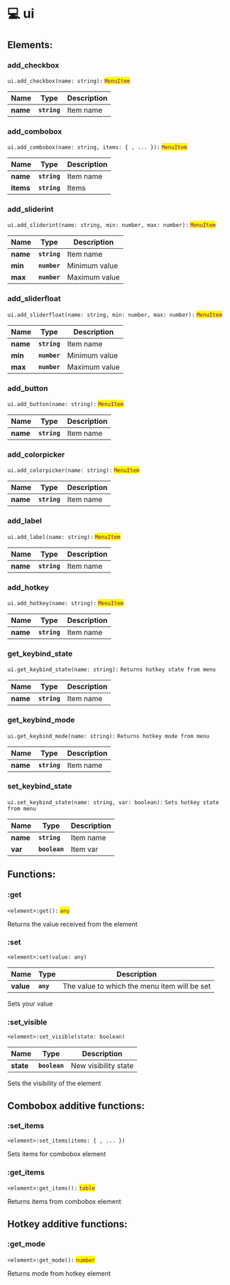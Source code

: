 # 💻 ui

## Elements:

### add\_checkbox

`ui.add_checkbox(name: string):` <mark style="color:purple;">`MenuItem`</mark>

| Name     | Type         | Description |
| -------- | ------------ | ----------- |
| **name** | **`string`** | Item name   |

### add\_combobox

`ui.add_combobox(name: string, items: { , ... }):` <mark style="color:purple;">`MenuItem`</mark>

| Name      | Type         | Description |
| --------- | ------------ | ----------- |
| **name**  | **`string`** | Item name   |
| **items** | **`string`** | Items       |

### add\_sliderint

`ui.add_sliderint(name: string, min: number, max: number):` <mark style="color:purple;">`MenuItem`</mark>

| Name     | Type         | Description   |
| -------- | ------------ | ------------- |
| **name** | **`string`** | Item name     |
| **min**  | **`number`** | Minimum value |
| **max**  | **`number`** | Maximum value |

### add\_sliderfloat

`ui.add_sliderfloat(name: string, min: number, max: number):` <mark style="color:purple;">`MenuItem`</mark>

| Name     | Type         | Description   |
| -------- | ------------ | ------------- |
| **name** | **`string`** | Item name     |
| **min**  | **`number`** | Minimum value |
| **max**  | **`number`** | Maximum value |

### add\_button

`ui.add_button(name: string):` <mark style="color:purple;">`MenuItem`</mark>

| Name     | Type         | Description |
| -------- | ------------ | ----------- |
| **name** | **`string`** | Item name   |

### add\_colorpicker

`ui.add_colorpicker(name: string):` <mark style="color:purple;">`MenuItem`</mark>

| Name     | Type         | Description |
| -------- | ------------ | ----------- |
| **name** | **`string`** | Item name   |

### add\_label

`ui.add_label(name: string):` <mark style="color:purple;">`MenuItem`</mark>

| Name     | Type         | Description |
| -------- | ------------ | ----------- |
| **name** | **`string`** | Item name   |

### add\_hotkey

`ui.add_hotkey(name: string):` <mark style="color:purple;">`MenuItem`</mark>

| Name     | Type         | Description |
| -------- | ------------ | ----------- |
| **name** | **`string`** | Item name   |

### get\_keybind\_state

`ui.get_keybind_state(name: string):` `Returns hotkey state from menu`

| Name     | Type         | Description |
| -------- | ------------ | ----------- |
| **name** | **`string`** | Item name   |

### get\_keybind\_mode

`ui.get_keybind_mode(name: string):` `Returns hotkey mode from menu`

| Name     | Type         | Description |
| -------- | ------------ | ----------- |
| **name** | **`string`** | Item name   |

### set\_keybind\_state

`ui.set_keybind_state(name: string, var: boolean):` `Sets hotkey state from menu`

| Name     | Type          | Description |
| -------- | ------------- | ----------- |
| **name** | **`string`**  | Item name   |
| **var**  | **`boolean`** | Item var    |

## Functions:

### :get

`<element>:get():` <mark style="color:purple;">`any`</mark>&#x20;

Returns the value received from the element

### :set

`<element>:set(value: any)`&#x20;

| Name      | Type      | Description                                  |
| --------- | --------- | -------------------------------------------- |
| **value** | **`any`** | The value to which the menu item will be set |

Sets your value

### :set\_visible

`<element>:set_visible(state: boolean)`

| Name      | Type          | Description          |
| --------- | ------------- | -------------------- |
| **state** | **`boolean`** | New visibility state |

Sets the visibility of the element

## Combobox additive functions:

### :set\_items

`<element>:set_items(items: { , ... })`

Sets items for combobox element

### :get\_items

`<element>:get_items():` <mark style="color:purple;">`table`</mark>&#x20;

Returns items from combobox element

## Hotkey additive functions:

### :get\_mode

`<element>:get_mode():` <mark style="color:purple;">`number`</mark>&#x20;

Returns mode from hotkey element
